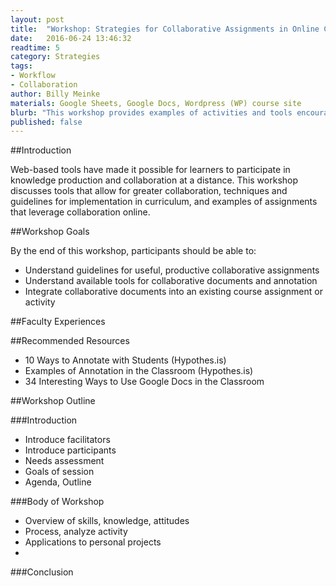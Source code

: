 ```yaml
---
layout: post
title:  "Workshop: Strategies for Collaborative Assignments in Online Courses"
date:   2016-06-24 13:46:32
readtime: 5
category: Strategies
tags:
- Workflow
- Collaboration
author: Billy Meinke
materials: Google Sheets, Google Docs, Wordpress (WP) course site
blurb: "This workshop provides examples of activities and tools encourage students to collaboratively construct and evaluate knowledge."
published: false
---
```


##Introduction

Web-based tools have made it possible for learners to participate in knowledge production and collaboration at a distance. This workshop discusses tools that allow for greater collaboration, techniques and guidelines for implementation in curriculum, and examples of assignments that leverage collaboration online.

##Workshop Goals

By the end of this workshop, participants should be able to:

 - Understand guidelines for useful, productive collaborative assignments
 - Understand available tools for collaborative documents and annotation
 - Integrate collaborative documents into an existing course assignment or activity

##Faculty Experiences

##Recommended Resources


 - 10 Ways to Annotate with Students (Hypothes.is)
 - Examples of Annotation in the Classroom (Hypothes.is)
 - 34 Interesting Ways to Use Google Docs in the Classroom

##Workshop Outline



###Introduction


 - Introduce facilitators
 - Introduce participants
 - Needs assessment
 - Goals of session
 - Agenda, Outline

###Body of Workshop


 - Overview of skills, knowledge, attitudes
 - Process, analyze activity
 - Applications to personal projects
 -

###Conclusion
